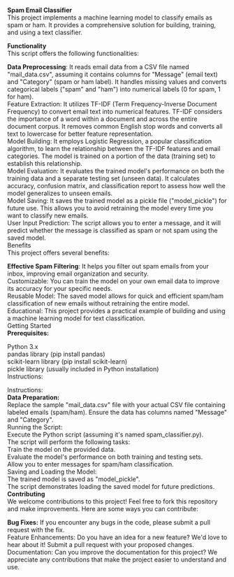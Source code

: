 **Spam Email Classifier**<br>
This project implements a machine learning model to classify emails as spam or ham. It provides a comprehensive solution for building, training, and using a text classifier.

**Functionality**<br>
This script offers the following functionalities:<br>

**Data Preprocessing**: It reads email data from a CSV file named "mail_data.csv", assuming it contains columns for "Message" (email text) and "Category" (spam or ham label). It handles missing values and converts categorical labels ("spam" and "ham") into numerical labels (0 for spam, 1 for ham).<br>
Feature Extraction: It utilizes TF-IDF (Term Frequency-Inverse Document Frequency) to convert email text into numerical features. TF-IDF considers the importance of a word within a document and across the entire document corpus. It removes common English stop words and converts all text to lowercase for better feature representation.<br>
Model Building: It employs Logistic Regression, a popular classification algorithm, to learn the relationship between the TF-IDF features and email categories. The model is trained on a portion of the data (training set) to establish this relationship.<br>
Model Evaluation: It evaluates the trained model's performance on both the training data and a separate testing set (unseen data). It calculates accuracy, confusion matrix, and classification report to assess how well the model generalizes to unseen emails.<br>
Model Saving: It saves the trained model as a pickle file ("model_pickle") for future use. This allows you to avoid retraining the model every time you want to classify new emails.<br>
User Input Prediction: The script allows you to enter a message, and it will predict whether the message is classified as spam or not spam using the saved model.<br>
Benefits<br>
This project offers several benefits:<br>

**Effective Spam Filtering**: It helps you filter out spam emails from your inbox, improving email organization and security.<br>
Customizable: You can train the model on your own email data to improve its accuracy for your specific needs.<br>
Reusable Model: The saved model allows for quick and efficient spam/ham classification of new emails without retraining the entire model.<br>
Educational: This project provides a practical example of building and using a machine learning model for text classification.<br>
Getting Started<br>
**Prerequisites:**<br>

Python 3.x<br>
pandas library (pip install pandas)<br>
scikit-learn library (pip install scikit-learn)<br>
pickle library (usually included in Python installation)<br>
Instructions:<br>

Instructions:<br>
**Data Preparation:**<br>
Replace the sample "mail_data.csv" file with your actual CSV file containing labeled emails (spam/ham). Ensure the data has columns named "Message" and "Category".<br>
Running the Script:<br>
Execute the Python script (assuming it's named spam_classifier.py).<br>
The script will perform the following tasks:<br>
Train the model on the provided data.<br>
Evaluate the model's performance on both training and testing sets.<br>
Allow you to enter messages for spam/ham classification.<br>
Saving and Loading the Model:<br>
The trained model is saved as "model_pickle".<br>
The script demonstrates loading the saved model for future predictions.<br>
**Contributing**<br>
We welcome contributions to this project! Feel free to fork this repository and make improvements. Here are some ways you can contribute:<br>

**Bug Fixes:** If you encounter any bugs in the code, please submit a pull request with the fix.<br>
Feature Enhancements: Do you have an idea for a new feature? We'd love to hear about it! Submit a pull request with your proposed changes.<br>
Documentation: Can you improve the documentation for this project? We appreciate any contributions that make the project easier to understand and use.<br>
